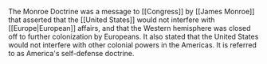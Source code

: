 The Monroe Doctrine was a message to [[Congress]] by [[James Monroe]] that asserted that the [[United States]] would not interfere with [[Europe|European]] affairs, and that the Western hemisphere was closed off to further colonization by Europeans. It also stated that the United States would not interfere with other colonial powers in the Americas. It is referred to as America's self-defense doctrine. 